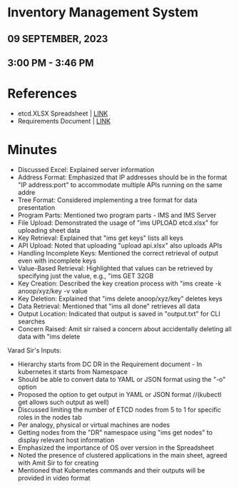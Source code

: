 # Inventory Management System
## 09 SEPTEMBER, 2023
## 3:00 PM - 3:46 PM

# References
- etcd.XLSX Spreadsheet | [LINK](https://docs.google.com/spreadsheets/d/1_oHivMUs1j4XZFSn3yZTKNkx50YXNYqU/edit#gid=338006155)
- Requirements Document | [LINK](https://docs.google.com/document/d/1kqVSy1tVPH7XL-YVOuwbdmF2fAnJldYFF-MBTGYnDTE/edit)

# Minutes   
- Discussed Excel: Explained server information
- Address Format: Emphasized that IP addresses should be in the format "IP address:port" to accommodate multiple APIs running on the same addre
- Tree Format: Considered implementing a tree format for data presentation
- Program Parts: Mentioned two program parts - IMS and IMS Server
- File Upload: Demonstrated the usage of "ims UPLOAD etcd.xlsx" for uploading sheet data
- Key Retrieval: Explained that "ims get keys" lists all keys
- API Upload: Noted that uploading "upload api.xlsx" also uploads APIs
- Handling Incomplete Keys: Mentioned the correct retrieval of output even with incomplete keys
- Value-Based Retrieval: Highlighted that values can be retrieved by specifying just the value, e.g., "ims GET 32GB
- Key Creation: Described the key creation process with "ims create -k anoop/xyz/key -v value
- Key Deletion: Explained that "ims delete anoop/xyz/key" deletes keys
- Data Retrieval: Mentioned that "ims all done" retrieves all data
- Output Location: Indicated that output is saved in "output.txt" for CLI searches
- Concern Raised: Amit sir raised a concern about accidentally deleting all data with "ims delete

Varad Sir's Inputs:
- Hierarchy starts from DC DR in the Requirement document - In kubernetes it starts from Namespace
- Should be able to convert data to YAML or JSON format using the "-o" option
- Proposed the option to get output in YAML or JSON format //(kubectl get allows such output as well)
- Discussed limiting the number of ETCD nodes from 5 to 1 for specific roles in the nodes tab
- Per analogy, physical or virtual machines are nodes
- Getting nodes from the "DR" namespace using "ims get nodes" to display relevant host information
- Emphasized the importance of OS over version in the Spreadsheet
- Noted the presence of clustered applications in the main sheet, agreed with Amit Sir to for creating
- Mentioned that Kubernetes commands and their outputs will be provided in video format
